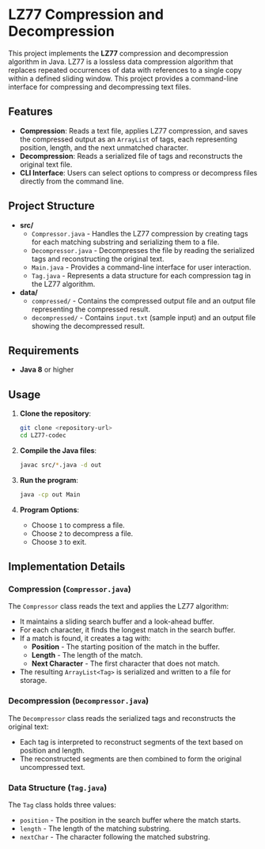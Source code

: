 # LZ77 Compression and Decompression

This project implements the **LZ77** compression and decompression algorithm in Java. LZ77 is a lossless data compression algorithm that replaces repeated occurrences of data with references to a single copy within a defined sliding window. This project provides a command-line interface for compressing and decompressing text files.

## Features

- **Compression**: Reads a text file, applies LZ77 compression, and saves the compressed output as an `ArrayList` of tags, each representing position, length, and the next unmatched character.
- **Decompression**: Reads a serialized file of tags and reconstructs the original text file.
- **CLI Interface**: Users can select options to compress or decompress files directly from the command line.

## Project Structure

- **src/**
  - `Compressor.java` - Handles the LZ77 compression by creating tags for each matching substring and serializing them to a file.
  - `Decompressor.java` - Decompresses the file by reading the serialized tags and reconstructing the original text.
  - `Main.java` - Provides a command-line interface for user interaction.
  - `Tag.java` - Represents a data structure for each compression tag in the LZ77 algorithm.
- **data/**
  - `compressed/` - Contains the compressed output file and an output file representing the compressed result.
  - `decompressed/` - Contains `input.txt` (sample input) and an output file showing the decompressed result.

## Requirements

- **Java 8** or higher

## Usage

1. **Clone the repository**:
   ```bash
   git clone <repository-url>
   cd LZ77-codec
   ```

2. **Compile the Java files**:
   ```bash
   javac src/*.java -d out
   ```

3. **Run the program**:
   ```bash
   java -cp out Main
   ```

4. **Program Options**:
   - Choose `1` to compress a file.
   - Choose `2` to decompress a file.
   - Choose `3` to exit.

## Implementation Details

### Compression (`Compressor.java`)

The `Compressor` class reads the text and applies the LZ77 algorithm:
- It maintains a sliding search buffer and a look-ahead buffer.
- For each character, it finds the longest match in the search buffer.
- If a match is found, it creates a tag with:
  - **Position** - The starting position of the match in the buffer.
  - **Length** - The length of the match.
  - **Next Character** - The first character that does not match.
- The resulting `ArrayList<Tag>` is serialized and written to a file for storage.

### Decompression (`Decompressor.java`)

The `Decompressor` class reads the serialized tags and reconstructs the original text:
- Each tag is interpreted to reconstruct segments of the text based on position and length.
- The reconstructed segments are then combined to form the original uncompressed text.

### Data Structure (`Tag.java`)

The `Tag` class holds three values:
- `position` - The position in the search buffer where the match starts.
- `length` - The length of the matching substring.
- `nextChar` - The character following the matched substring.
